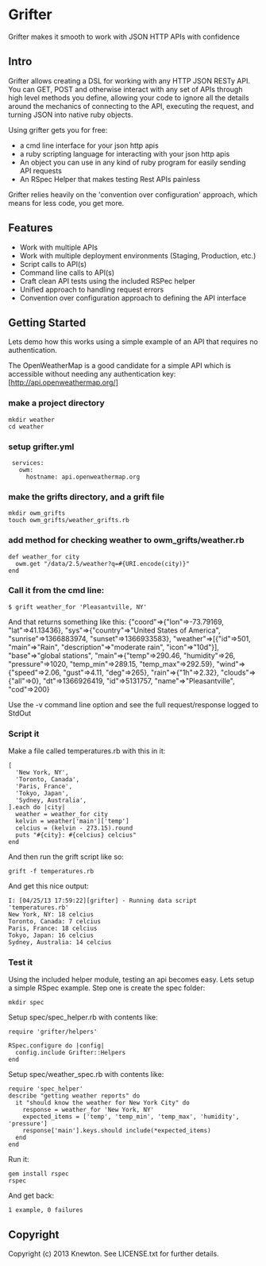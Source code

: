 Grifter
=======
Grifter makes it smooth to work with JSON HTTP APIs with confidence

Intro
--------
Grifter allows creating a DSL for working with any HTTP JSON RESTy API.
You can GET, POST and otherwise interact with any set of APIs through
high level methods you define, allowing your code to ignore all the
details around the mechanics of connecting to the API, executing the
request, and turning JSON into native ruby objects.

Using grifter gets you for free:
- a cmd line interface for your json http apis
- a ruby scripting language for interacting with your json http apis
- An object you can use in any kind of ruby program for easily sending
  API requests
- An RSpec Helper that makes testing Rest APIs painless

Grifter relies heavily on the 'convention over configuration' approach,
which means for less code, you get more.


Features
--------
- Work with multiple APIs
- Work with multiple deployment environments (Staging, Production, etc.)
- Script calls to API(s)
- Command line calls to API(s)
- Craft clean API tests using the included RSPec helper
- Unified approach to handling request errors
- Convention over configuration approach to defining the API interface

Getting Started
---------------
Lets demo how this works using a simple example of an API that requires no
authentication.

The OpenWeatherMap is a good candidate for a simple API
which is accessible without needing any authentication key:
[http://api.openweathermap.org/]


### make a project directory

    mkdir weather
    cd weather

### setup grifter.yml

     services:
       owm:
         hostname: api.openweathermap.org

### make the grifts directory, and a grift file

    mkdir owm_grifts
    touch owm_grifts/weather_grifts.rb

### add method for checking weather to owm_grifts/weather.rb
    def weather_for city
      owm.get "/data/2.5/weather?q=#{URI.encode(city)}"
    end

### Call it from the cmd line:
    $ grift weather_for 'Pleasantville, NY'

And that returns something like this:
    {"coord"=>{"lon"=>-73.79169, "lat"=>41.13436}, "sys"=>{"country"=>"United States of America", "sunrise"=>1366883974, "sunset"=>1366933583}, "weather"=>[{"id"=>501, "main"=>"Rain", "description"=>"moderate rain", "icon"=>"10d"}], "base"=>"global stations", "main"=>{"temp"=>290.46, "humidity"=>26, "pressure"=>1020, "temp_min"=>289.15, "temp_max"=>292.59}, "wind"=>{"speed"=>2.06, "gust"=>4.11, "deg"=>265}, "rain"=>{"1h"=>2.32}, "clouds"=>{"all"=>0}, "dt"=>1366926419, "id"=>5131757, "name"=>"Pleasantville", "cod"=>200}

Use the -v command line option and see the full request/response logged to StdOut

### Script it
Make a file called temperatures.rb with this in it:

    [
      'New York, NY',
      'Toronto, Canada',
      'Paris, France',
      'Tokyo, Japan',
      'Sydney, Australia',
    ].each do |city|
      weather = weather_for city
      kelvin = weather['main']['temp']
      celcius = (kelvin - 273.15).round
      puts "#{city}: #{celcius} celcius"
    end

And then run the grift script like so:

    grift -f temperatures.rb

And get this nice output:

    I: [04/25/13 17:59:22][grifter] - Running data script 'temperatures.rb'
    New York, NY: 18 celcius
    Toronto, Canada: 7 celcius
    Paris, France: 18 celcius
    Tokyo, Japan: 16 celcius
    Sydney, Australia: 14 celcius

### Test it
Using the included helper module, testing an api becomes easy.  Lets setup a simple RSpec example.  Step one is create the spec folder:

    mkdir spec

Setup spec/spec_helper.rb with contents like:

    require 'grifter/helpers'

    RSpec.configure do |config|
      config.include Grifter::Helpers
    end

Setup spec/weather_spec.rb with contents like:

    require 'spec_helper'
    describe "getting weather reports" do
      it "should know the weather for New York City" do
        response = weather_for 'New York, NY'
        expected_items = ['temp', 'temp_min', 'temp_max', 'humidity', 'pressure']
        response['main'].keys.should include(*expected_items) 
      end
    end

Run it:

    gem install rspec
    rspec

And get back:

    1 example, 0 failures


Copyright
---------
Copyright (c) 2013 Knewton. See LICENSE.txt for
further details.
